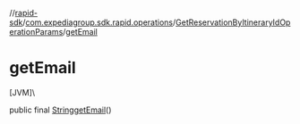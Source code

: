 //[rapid-sdk](../../../index.md)/[com.expediagroup.sdk.rapid.operations](../index.md)/[GetReservationByItineraryIdOperationParams](index.md)/[getEmail](get-email.md)

# getEmail

[JVM]\

public final [String](https://docs.oracle.com/javase/8/docs/api/java/lang/String.html)[getEmail](get-email.md)()
